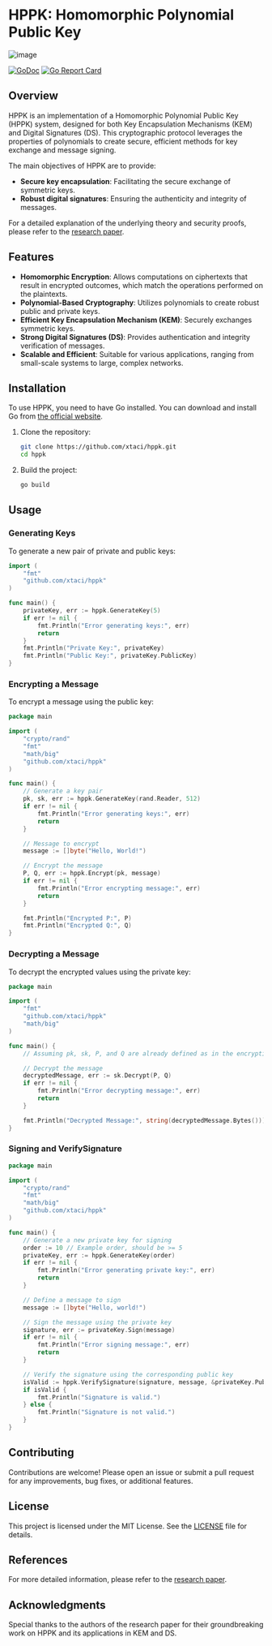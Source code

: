 # HPPK: Homomorphic Polynomial Public Key
![image](https://github.com/user-attachments/assets/83f59dcf-efb7-4333-a0a5-fd61b542d972)

[![GoDoc][1]][2] [![Go Report Card][3]][4]

[1]: https://godoc.org/github.com/xtaci/hppk?status.svg
[2]: https://pkg.go.dev/github.com/xtaci/hppk
[3]: https://goreportcard.com/badge/github.com/xtaci/hppk
[4]: https://goreportcard.com/report/github.com/xtaci/hppk

## Overview

HPPK is an implementation of a Homomorphic Polynomial Public Key (HPPK) system, designed for both Key Encapsulation Mechanisms (KEM) and Digital Signatures (DS). This cryptographic protocol leverages the properties of polynomials to create secure, efficient methods for key exchange and message signing.

The main objectives of HPPK are to provide:

- **Secure key encapsulation**: Facilitating the secure exchange of symmetric keys.
- **Robust digital signatures**: Ensuring the authenticity and integrity of messages.

For a detailed explanation of the underlying theory and security proofs, please refer to the [research paper](https://arxiv.org/pdf/2402.01852).

## Features

- **Homomorphic Encryption**: Allows computations on ciphertexts that result in encrypted outcomes, which match the operations performed on the plaintexts.
- **Polynomial-Based Cryptography**: Utilizes polynomials to create robust public and private keys.
- **Efficient Key Encapsulation Mechanism (KEM)**: Securely exchanges symmetric keys.
- **Strong Digital Signatures (DS)**: Provides authentication and integrity verification of messages.
- **Scalable and Efficient**: Suitable for various applications, ranging from small-scale systems to large, complex networks.

## Installation

To use HPPK, you need to have Go installed. You can download and install Go from [the official website](https://golang.org/dl/).

1. Clone the repository:

    ```bash
    git clone https://github.com/xtaci/hppk.git
    cd hppk
    ```

2. Build the project:

    ```bash
    go build
    ```

## Usage

### Generating Keys

To generate a new pair of private and public keys:

```go
import (
    "fmt"
    "github.com/xtaci/hppk"
)

func main() {
    privateKey, err := hppk.GenerateKey(5)
    if err != nil {
        fmt.Println("Error generating keys:", err)
        return
    }
    fmt.Println("Private Key:", privateKey)
    fmt.Println("Public Key:", privateKey.PublicKey)
}
```

### Encrypting a Message

To encrypt a message using the public key:

```go
package main

import (
    "crypto/rand"
    "fmt"
    "math/big"
    "github.com/xtaci/hppk"
)

func main() {
    // Generate a key pair
    pk, sk, err := hppk.GenerateKey(rand.Reader, 512)
    if err != nil {
        fmt.Println("Error generating keys:", err)
        return
    }

    // Message to encrypt
    message := []byte("Hello, World!")

    // Encrypt the message
    P, Q, err := hppk.Encrypt(pk, message)
    if err != nil {
        fmt.Println("Error encrypting message:", err)
        return
    }

    fmt.Println("Encrypted P:", P)
    fmt.Println("Encrypted Q:", Q)
}

```

### Decrypting a Message

To decrypt the encrypted values using the private key:

```go
package main

import (
    "fmt"
    "github.com/xtaci/hppk"
    "math/big"
)

func main() {
    // Assuming pk, sk, P, and Q are already defined as in the encryption example

    // Decrypt the message
    decryptedMessage, err := sk.Decrypt(P, Q)
    if err != nil {
        fmt.Println("Error decrypting message:", err)
        return
    }

    fmt.Println("Decrypted Message:", string(decryptedMessage.Bytes()))
}

```

### Signing and VerifySignature
```go
package main

import (
	"crypto/rand"
	"fmt"
	"math/big"
	"github.com/xtaci/hppk"
)

func main() {
	// Generate a new private key for signing
	order := 10 // Example order, should be >= 5
	privateKey, err := hppk.GenerateKey(order)
	if err != nil {
		fmt.Println("Error generating private key:", err)
		return
	}

	// Define a message to sign
	message := []byte("Hello, world!")

	// Sign the message using the private key
	signature, err := privateKey.Sign(message)
	if err != nil {
		fmt.Println("Error signing message:", err)
		return
	}

	// Verify the signature using the corresponding public key
	isValid := hppk.VerifySignature(signature, message, &privateKey.PublicKey)
	if isValid {
		fmt.Println("Signature is valid.")
	} else {
		fmt.Println("Signature is not valid.")
	}
}

```

## Contributing

Contributions are welcome! Please open an issue or submit a pull request for any improvements, bug fixes, or additional features.

## License

This project is licensed under the MIT License. See the [LICENSE](LICENSE) file for details.

## References

For more detailed information, please refer to the [research paper](https://arxiv.org/pdf/2402.01852).

## Acknowledgments

Special thanks to the authors of the research paper for their groundbreaking work on HPPK and its applications in KEM and DS.
